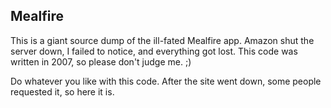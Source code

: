 Mealfire
--------

This is a giant source dump of the ill-fated Mealfire app. Amazon shut the server down, I failed to notice, and everything got lost. This code was written in 2007, so please don't judge me. ;)

Do whatever you like with this code. After the site went down, some people requested it, so here it is.